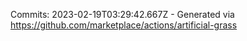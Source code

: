 Commits: 2023-02-19T03:29:42.667Z - Generated via https://github.com/marketplace/actions/artificial-grass
<br>
